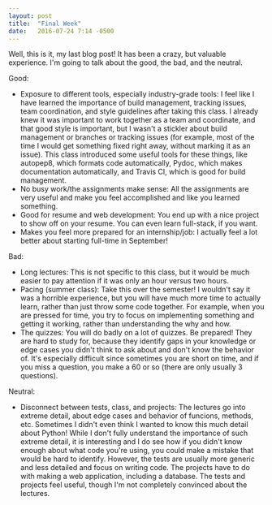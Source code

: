 ```yaml
---
layout: post
title:  "Final Week"
date:   2016-07-24 7:14 -0500
---
```


Well, this is it, my last blog post! It has been a crazy, but valuable experience. I'm going to talk about the good, the bad, and the neutral.

Good:
* Exposure to different tools, especially industry-grade tools: I feel like I have learned the importance of build management, tracking issues, team coordination, and style guidelines after taking this class. I already knew it was important to work together as a team and coordinate, and that good style is important, but I wasn't a stickler about build management or branches or tracking issues (for example, most of the time I would get something fixed right away, without marking it as an issue). This class introduced some useful tools for these things, like autopep8, which formats code automatically, Pydoc, which makes documentation automatically, and Travis CI, which is good for build management.
* No busy work/the assignments make sense: All the assignments are very useful and make you feel accomplished and like you learned something.
* Good for resume and web development: You end up with a nice project to show off on your resume. You can even learn full-stack, if you want.
* Makes you feel more prepared for an internship/job: I actually feel a lot better about starting full-time in September! 

Bad:
* Long lectures: This is not specific to this class, but it would be much easier to pay attention if it was only an hour versus two hours.
* Pacing (summer class): Take this over the semester! I wouldn't say it was a horrible experience, but you will have much more time to actually learn, rather than just throw some code together. For example, when you are pressed for time, you try to focus on implementing something and getting it working, rather than understanding the why and how.
* The quizzes: You will do badly on a lot of quizzes. Be prepared! They are hard to study for, because they identify gaps in your knowledge or edge cases you didn't think to ask about and don't know the behavior of. It's especially difficult since sometimes you are short on time, and if you miss a question, you make a 60 or so (there are only usually 3 questions).

Neutral:
* Disconnect between tests, class, and projects: The lectures go into extreme detail, about edge cases and behavior of funcions, methods, etc. Sometimes I didn't even think I wanted to know this much detail about Python! While I don't fully understand the importance of such extreme detail, it is interesting and I do see how if you didn't know enough about what code you're using, you could make a mistake that would be hard to identify. However, the tests are usually more generic and less detailed and focus on writing code. The projects have to do with making a web application, including a database. The tests and projects feel useful, though I'm not completely convinced about the lectures.